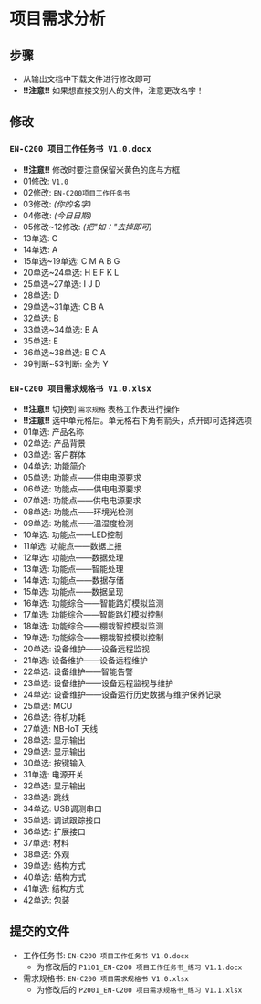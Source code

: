 # 项目需求分析

## 步骤

* 从输出文档中下载文件进行修改即可
* __!!注意!!__ 如果想直接交别人的文件，注意更改名字！

## 修改

### `EN-C200 项目工作任务书 V1.0.docx`

* __!!注意!!__ 修改时要注意保留米黄色的底与方框
* 01修改: `V1.0`
* 02修改: `EN-C200项目工作任务书`
* 03修改: _(你的名字)_
* 04修改: _(今日日期)_
* 05修改~12修改: _(把"如："去掉即可)_
* 13单选:           C
* 14单选:           A
* 15单选~19单选:    C M A B G
* 20单选~24单选:    H E F K L
* 25单选~27单选:    I J D
* 28单选:           D
* 29单选~31单选:    C B A
* 32单选:           B
* 33单选~34单选:    B A
* 35单选:           E
* 36单选~38单选:    B C A
* 39判断~53判断: 全为 Y

### `EN-C200 项目需求规格书 V1.0.xlsx`

* __!!注意!!__ 切换到 `需求规格` 表格工作表进行操作
* __!!注意!!__ 选中单元格后。单元格右下角有箭头，点开即可选择选项
* 01单选: 产品名称
* 02单选: 产品背景
* 03单选: 客户群体
* 04单选: 功能简介
* 05单选: 功能点——供电电源要求
* 06单选: 功能点——供电电源要求
* 07单选: 功能点——供电电源要求
* 08单选: 功能点——环境光检测
* 09单选: 功能点——温湿度检测
* 10单选: 功能点——LED控制
* 11单选: 功能点——数据上报
* 12单选: 功能点——数据处理
* 13单选: 功能点——智能处理
* 14单选: 功能点——数据存储
* 15单选: 功能点——数据呈现
* 16单选: 功能综合——智能路灯模拟监测
* 17单选: 功能综合——智能路灯模拟控制
* 18单选: 功能综合——棚栽智控模拟监测
* 19单选: 功能综合——棚栽智控模拟控制
* 20单选: 设备维护——设备远程监视
* 21单选: 设备维护——设备远程维护
* 22单选: 设备维护——智能告警
* 23单选: 设备维护——设备远程监视与维护
* 24单选: 设备维护——设备运行历史数据与维护保养记录
* 25单选: MCU
* 26单选: 待机功耗
* 27单选: NB-IoT 天线
* 28单选: 显示输出
* 29单选: 显示输出
* 30单选: 按键输入
* 31单选: 电源开关
* 32单选: 显示输出
* 33单选: 跳线
* 34单选: USB调测串口
* 35单选: 调试跟踪接口
* 36单选: 扩展接口
* 37单选: 材料
* 38单选: 外观
* 39单选: 结构方式
* 40单选: 结构方式
* 41单选: 结构方式
* 42单选: 包装

## 提交的文件

* 工作任务书: `EN-C200 项目工作任务书 V1.0.docx`
  * 为修改后的 `P1101_EN-C200 项目工作任务书_练习 V1.1.docx`
* 需求规格书: `EN-C200 项目需求规格书 V1.0.xlsx`
  * 为修改后的 `P2001_EN-C200 项目需求规格书_练习 V1.1.xlsx`
